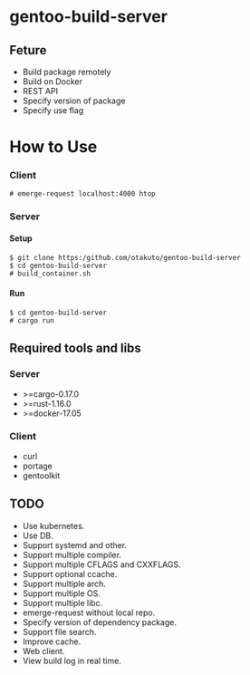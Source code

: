 # gentoo-build-server
## Feture
- Build package remotely
- Build on Docker
- REST API
- Specify version of package
- Specify use flag

# How to Use
### Client
```
# emerge-request localhost:4000 htop
```
### Server
#### Setup
```
$ git clone https:/github.com/otakuto/gentoo-build-server
$ cd gentoo-build-server
# build_container.sh
```
#### Run
```
$ cd gentoo-build-server
# cargo run
```

## Required tools and libs
### Server
- \>=cargo-0.17.0
- \>=rust-1.16.0
- \>=docker-17.05

### Client
- curl
- portage
- gentoolkit

## TODO
- Use kubernetes.
- Use DB.
- Support systemd and other.
- Support multiple compiler.
- Support multiple CFLAGS and CXXFLAGS.
- Support optional ccache.
- Support multiple arch.
- Support multiple OS.
- Support multiple libc.
- emerge-request without local repo.
- Specify version of dependency package.
- Support file search.
- Improve cache.
- Web client.
- View build log in real time.
